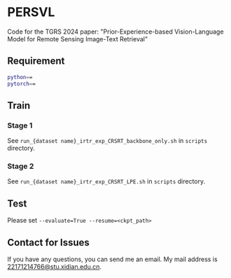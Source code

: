 # PERSVL

Code for the TGRS 2024 paper: "Prior-Experience-based Vision-Language Model for Remote Sensing Image-Text Retrieval"

## Requirement
```bash
python== 
pytorch==
```

## Train
### Stage 1
See `run_{dataset name}_irtr_exp_CRSRT_backbone_only.sh` in `scripts` directory.

### Stage 2
See `run_{dataset name}_irtr_exp_CRSRT_LPE.sh` in `scripts` directory.

## Test
Please set `--evaluate=True --resume=<ckpt_path>`

## Contact for Issues
If you have any questions, you can send me an email. My mail address is 22171214766@stu.xidian.edu.cn.

